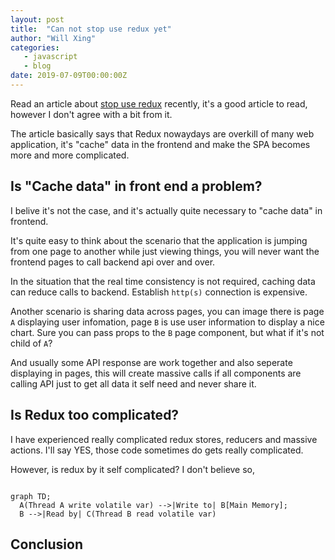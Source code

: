 ```yaml
---
layout: post
title:  "Can not stop use redux yet"
author: "Will Xing"
categories:
   - javascript
   - blog
date: 2019-07-09T00:00:00Z
---
```


Read an article about [stop use redux](https://dev.to/g_abud/why-i-quit-redux-1knl) recently, it's a good article to read, however I don't agree with a bit from it.

The article basically says that Redux nowaydays are overkill of many web application, it's "cache" data in the frontend and make the SPA becomes more and more complicated.

## Is "Cache data" in front end a problem?

I belive it's not the case, and it's actually quite necessary to "cache data" in frontend.

It's quite easy to think about the scenario that the application is jumping from one page to another while just viewing things, you will never want the frontend pages to call backend api over and over.

In the situation that the real time consistency is not required, caching data can reduce calls to backend. Establish `http(s)` connection is expensive.

Another scenario is sharing data across pages, you can image there is page `A` displaying user infomation, page `B` is use user information to display a nice chart. Sure you can pass props to the `B` page component, but what if it's not child of `A`?

And usually some API response are work together and also seperate displaying in pages, this will create massive calls if all components are calling API just to get all data it self need and never share it.

## Is Redux too complicated?

I have experienced really complicated redux stores, reducers and massive actions. I'll say YES, those code sometimes do gets really complicated.

However, is redux by it self complicated? I don't believe so,

```mermaid

graph TD;
  A(Thread A write volatile var) -->|Write to| B[Main Memory];
  B -->|Read by| C(Thread B read volatile var)

```

## Conclusion